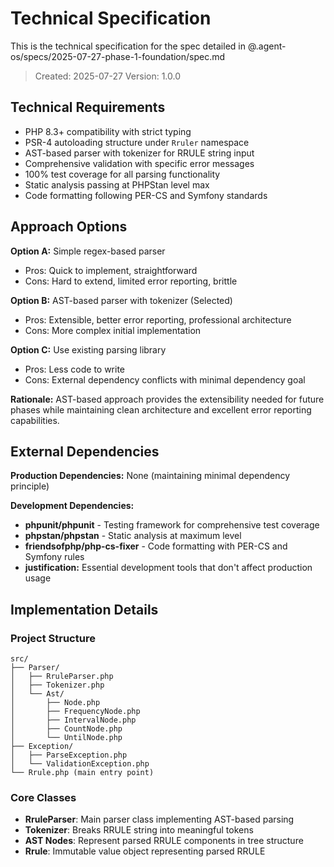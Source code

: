 # Technical Specification

This is the technical specification for the spec detailed in @.agent-os/specs/2025-07-27-phase-1-foundation/spec.md

> Created: 2025-07-27
> Version: 1.0.0

## Technical Requirements

- PHP 8.3+ compatibility with strict typing
- PSR-4 autoloading structure under `Rruler` namespace
- AST-based parser with tokenizer for RRULE string input
- Comprehensive validation with specific error messages
- 100% test coverage for all parsing functionality
- Static analysis passing at PHPStan level max
- Code formatting following PER-CS and Symfony standards

## Approach Options

**Option A:** Simple regex-based parser
- Pros: Quick to implement, straightforward
- Cons: Hard to extend, limited error reporting, brittle

**Option B:** AST-based parser with tokenizer (Selected)
- Pros: Extensible, better error reporting, professional architecture
- Cons: More complex initial implementation

**Option C:** Use existing parsing library
- Pros: Less code to write
- Cons: External dependency conflicts with minimal dependency goal

**Rationale:** AST-based approach provides the extensibility needed for future phases while maintaining clean architecture and excellent error reporting capabilities.

## External Dependencies

**Production Dependencies:** None (maintaining minimal dependency principle)

**Development Dependencies:**
- **phpunit/phpunit** - Testing framework for comprehensive test coverage
- **phpstan/phpstan** - Static analysis at maximum level
- **friendsofphp/php-cs-fixer** - Code formatting with PER-CS and Symfony rules
- **justification:** Essential development tools that don't affect production usage

## Implementation Details

### Project Structure
```
src/
├── Parser/
│   ├── RruleParser.php
│   ├── Tokenizer.php
│   └── Ast/
│       ├── Node.php
│       ├── FrequencyNode.php
│       ├── IntervalNode.php
│       ├── CountNode.php
│       └── UntilNode.php
├── Exception/
│   ├── ParseException.php
│   └── ValidationException.php
└── Rrule.php (main entry point)
```

### Core Classes
- **RruleParser**: Main parser class implementing AST-based parsing
- **Tokenizer**: Breaks RRULE string into meaningful tokens
- **AST Nodes**: Represent parsed RRULE components in tree structure
- **Rrule**: Immutable value object representing parsed RRULE